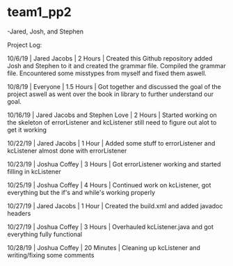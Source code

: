 # team1_pp2
-Jared, Josh, and Stephen

Project Log:

10/6/19 |  Jared Jacobs | 2 Hours | Created this Github repository added Josh and Stephen to it and created the
grammar file. Compiled the grammar file. Encountered some misstypes from myself and fixed them aswell.

10/8/19 | Everyone | 1.5 Hours | Got together and discussed the goal of the project aswell as went over the book in library to further understand our goal.

10/16/19 | Jared Jacobs and Stephen Love | 2  Hours | Started working on the skeleton of errorListener and kcListener still need to figure out alot to get it working

10/22/19 | Jared Jacobs | 1 Hour | Added some stuff to errorListener and kcListener almost done with errorListener

10/23/19 | Joshua Coffey | 3 Hours | Got errorListener working and started filling in kcListener

10/25/19 | Joshua Coffey | 4 Hours | Continued work on kcListener, got everything but the if's and while's working properly 

10/27/19 | Jared Jacobs | 1 Hour | Created the build.xml and added javadoc headers  

10/27/19 | Joshua Coffey | 3 Hours | Overhauled kcListener.java and got everything fully functional 

10/28/19 | Joshua Coffey | 20 Minutes | Cleaning up kcListener and writing/fixing some comments